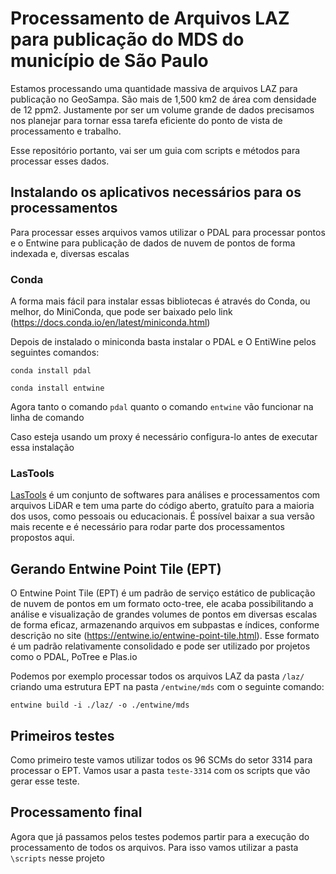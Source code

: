 # Processamento de Arquivos LAZ para publicação do MDS do município de São Paulo

Estamos processando uma quantidade massiva de arquivos LAZ para publicação no GeoSampa. São mais de 1,500 km2 de área com densidade de 12 ppm2. Justamente por ser um volume grande de dados precisamos nos planejar para tornar essa tarefa eficiente do ponto de vista de processamento e trabalho.

Esse repositório portanto, vai ser um guia com scripts e métodos para processar esses dados.

## Instalando os aplicativos necessários para os processamentos

Para processar esses arquivos vamos utilizar o PDAL para processar pontos e o Entwine para publicação de dados de nuvem de pontos de forma indexada e, diversas escalas

### Conda 

A forma mais fácil para instalar essas bibliotecas é através do Conda, ou melhor, do MiniConda, que pode ser baixado pelo link (https://docs.conda.io/en/latest/miniconda.html)

Depois de instalado o miniconda basta instalar o PDAL e O EntiWine pelos seguintes comandos:

`conda install pdal`

`conda install entwine`

Agora tanto o comando `pdal` quanto o comando `entwine` vão funcionar na linha de comando

Caso esteja usando um proxy é necessário configura-lo antes de executar essa instalação

### LasTools

[LasTools](https://rapidlasso.com/) é um conjunto de softwares para análises e processamentos com arquivos LiDAR e tem uma parte do código aberto, gratuíto para a maioria dos usos, como pessoais ou educacionais. É possível baixar a sua versão mais recente e é necessário para rodar parte dos processamentos propostos aqui.

## Gerando Entwine Point Tile (EPT)

O Entwine Point Tile (EPT) é um padrão de serviço estático de publicação de nuvem de pontos em um formato octo-tree, ele acaba possibilitando a análise e visualização de grandes volumes de pontos em diversas escalas de forma eficaz, armazenando arquivos em subpastas e índices, conforme descrição no site (https://entwine.io/entwine-point-tile.html). Esse formato é um padrão relativamente consolidado e pode ser utilizado por projetos como o PDAL, PoTree e Plas.io

Podemos por exemplo processar todos os arquivos LAZ da pasta `/laz/` criando uma estrutura EPT na pasta `/entwine/mds` com o seguinte comando:

`entwine build -i ./laz/ -o ./entwine/mds`

## Primeiros testes

Como primeiro teste vamos utilizar todos os 96 SCMs do setor 3314 para processar o EPT.
Vamos usar a pasta `teste-3314` com os scripts que vão gerar esse teste.

## Processamento final

Agora que já passamos pelos testes podemos partir para a execução do processamento de todos os arquivos. Para isso vamos utilizar a pasta `\scripts` nesse projeto